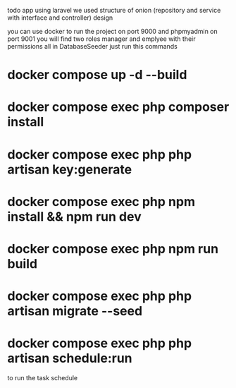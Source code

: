 todo app using laravel 
we used structure of onion (repository and service with interface and controller) design


you can use docker to run the project on port 9000 and phpmyadmin on port 9001
you will find two roles manager and emplyee with their permissions all in DatabaseSeeder
just run this commands


# docker compose up -d --build
# docker compose exec php composer install
# docker compose exec php php artisan key:generate

# docker compose exec php npm install && npm run dev
# docker compose exec php npm run build

# docker compose exec php php artisan migrate --seed
# docker compose exec php php artisan schedule:run  
 to run the task schedule




